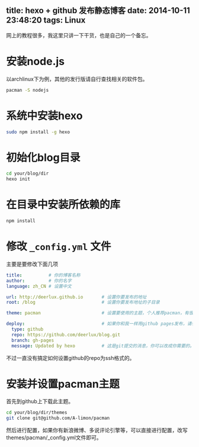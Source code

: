 title: hexo + github 发布静态博客
date: 2014-10-11 23:48:20
tags: Linux
---

网上的教程很多，我这里只讲一下干货，也是自己的一个备忘。

# 安装node.js

以archlinux下为例，其他的发行版请自行查找相关的软件包。

``` sh
pacman -S nodejs
```

# 系统中安装hexo

``` sh
sudo npm install -g hexo
```

# 初始化blog目录

``` sh
cd your/blog/dir
hexo init
```

# 在目录中安装所依赖的库

``` sh
npm install
```

# 修改 ``_config.yml`` 文件

主要是要修改下面几项

``` yml
title:          # 你的博客名称
author:         # 你的名字
language: zh_CN # 设置中文

url: http://deerlux.github.io       # 设置你要发布的地址
root: /blog                         # 设置你要发布地址的子目录

theme: pacman                       # 设置要使用的主题，个人推荐pacman，有很多国内适用的特性。

deploy:                             # 如果你和我一样用github pages发布，请参照
  type: github
  repo: https://github.com/deerlux/blog.git
  branch: gh-pages
  message: Updated by hexo          # 这是git提交的消息，你可以改成你需要的。

```

不过一直没有搞定如何设置github的repo为ssh格式的。

# 安装并设置pacman主题

首先到github上下载此主题。

``` sh
cd your/blog/dir/themes
git clone git@github.com/A-limon/pacman
```

然后进行配置，如果你有新浪微博、多说评论引擎等，可以直接进行配置，改写
themes/pacman/_config.yml文件即可。



